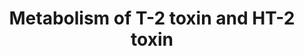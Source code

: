 ---
annotations:
- id: PW:0001365
  parent: classic metabolic pathway
  type: Pathway Ontology
  value: toxic secondary metabolite metabolic pathway
authors:
- Egonw
- Eweitz
- MaintBot
- Jmillanacosta
- Ddigles
citedin: ''
communities: []
description: The T-2 (also T2) toxin is a cause of food poisoning. Metabolisation
  to HT-2 is reported as a detoxification mechanism in mammals. This pathway describes
  the mycotoxin metabolism pathway of T-2 in wheat with putative biotransformation
  products. Compounds were converted into identifiers using the 2D drawings in Figure
  4 from Nathanail et al. 2015. Structure elucidation is detailed in Meng-Reiterer
  et al. 2015.
last-edited: 2025-07-11
ndex: null
organisms:
- Triticum aestivum
redirect_from:
- /index.php/Pathway:WP5425
- /instance/WP5425
- /instance/WP5425_r139905
revision: r139905
schema-jsonld:
- '@context': https://schema.org/
  '@id': https://wikipathways.github.io/pathways/WP5425.html
  '@type': Dataset
  creator:
    '@type': Organization
    name: WikiPathways
  description: The T-2 (also T2) toxin is a cause of food poisoning. Metabolisation
    to HT-2 is reported as a detoxification mechanism in mammals. This pathway describes
    the mycotoxin metabolism pathway of T-2 in wheat with putative biotransformation
    products. Compounds were converted into identifiers using the 2D drawings in Figure
    4 from Nathanail et al. 2015. Structure elucidation is detailed in Meng-Reiterer
    et al. 2015.
  keywords:
  - 15-acetyl-T2-tretraol-3-glucoside
  - 3'hydroxy-HT2-3-glucoside
  - 3'hydroxy-HT2-3-malonyl-glucoside
  - 3-acetyl-T2
  - 3-trans-feruloyl-T2
  - 3-trans-isoferuloyl-T2
  - HT-2 toxin
  - HT2-3-di-(1,4)-glucoside
  - HT2-3-di-(1,6)-glucoside
  - HT2-3-glucoside
  - HT2-3-malonyl-glucoside
  - T-2 toxin
  - T2-triol-3-glucoside
  - dehydro-HT2-3-glucoside
  license: CC0
  name: Metabolism of T-2 toxin and HT-2 toxin
seo: CreativeWork
title: Metabolism of T-2 toxin and HT-2 toxin
wpid: WP5425
---